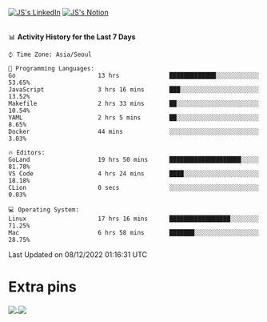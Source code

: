 
[![JS's LinkedIn](https://img.shields.io/badge/LinkedIn-blue?style=for-the-badge&logo=linkedin)](https://www.linkedin.com/in/jaeseung-lee-5a2a32139/) 
[![JS's Notion](https://img.shields.io/badge/Notion-black?style=for-the-badge&logo=notion)](https://bit.ly/ljswiki1) <br><br>
<!-- ![JS's GitHub stats](https://github-readme-stats-lemon-five.vercel.app/api?username=tkxkd0159&hide=contribs,prs,stars,issues&show_icons=true&theme=react&include_all_commits=true)   -->
<!-- ![Top Langs](https://github-readme-stats-lemon-five.vercel.app/api/top-langs/?username=tkxkd0159&layout=compact&hide=jupyter%20notebook,scss,html,css&langs_count=10)  -->


<!--START_SECTION:waka-->
📊 **Activity History for the Last 7 Days** 

```text
⌚︎ Time Zone: Asia/Seoul

💬 Programming Languages: 
Go                       13 hrs              █████████████░░░░░░░░░░░░   53.65% 
JavaScript               3 hrs 16 mins       ███░░░░░░░░░░░░░░░░░░░░░░   13.52% 
Makefile                 2 hrs 33 mins       ██░░░░░░░░░░░░░░░░░░░░░░░   10.54% 
YAML                     2 hrs 5 mins        ██░░░░░░░░░░░░░░░░░░░░░░░   8.65% 
Docker                   44 mins             ░░░░░░░░░░░░░░░░░░░░░░░░░   3.03%

🔥 Editors: 
GoLand                   19 hrs 50 mins      ████████████████████░░░░░   81.78% 
VS Code                  4 hrs 24 mins       ████░░░░░░░░░░░░░░░░░░░░░   18.18% 
CLion                    0 secs              ░░░░░░░░░░░░░░░░░░░░░░░░░   0.03%

💻 Operating System: 
Linux                    17 hrs 16 mins      █████████████████░░░░░░░░   71.25% 
Mac                      6 hrs 58 mins       ███████░░░░░░░░░░░░░░░░░░   28.75%

```


 Last Updated on 08/12/2022 01:16:31 UTC
<!--END_SECTION:waka-->

# Extra pins
<a href="https://github.com/tkxkd0159/tkxkd0159.github.io">
  <img align="center" src="https://github-readme-stats-lemon-five.vercel.app/api/pin/?username=tkxkd0159&repo=nft-card-game&theme=react" />
</a>
<a href="https://github.com/tkxkd0159/dsalgo">
  <img align="center" src="https://github-readme-stats-lemon-five.vercel.app/api/pin/?username=tkxkd0159&repo=dsalgo&theme=react" />
</a>

<!---
- 🔭 I’m currently working on ...
- 🌱 I’m currently learning blockchain and distributed network
- 👯 I’m looking to collaborate on ...
- 🤔 I’m looking for help with ...
- 💬 Ask me about ...
- 📫 How to reach me: ...
- 😄 Pronouns: ...
- ⚡ Fun fact: ...
-->
